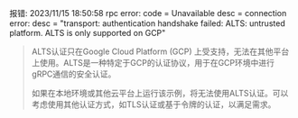 报错: 2023/11/15 18:50:58 rpc error: code = Unavailable desc = connection error: desc = "transport: authentication handshake failed: ALTS: untrusted platform. ALTS is only supported on GCP"

> ALTS认证只在Google Cloud Platform (GCP) 上受支持，无法在其他平台上使用。ALTS是一种特定于GCP的认证协议，用于在GCP环境中进行gRPC通信的安全认证。
> 
> 如果在本地环境或其他云平台上运行该示例，将无法使用ALTS认证。可以考虑使用其他认证方式，如TLS认证或基于令牌的认证，以满足需求。

